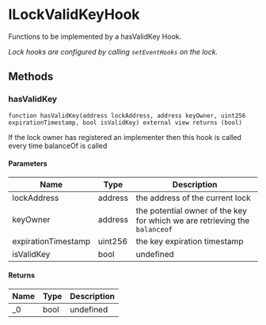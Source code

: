 # ILockValidKeyHook

Functions to be implemented by a hasValidKey Hook.

_Lock hooks are configured by calling `setEventHooks` on the lock._

## Methods

### hasValidKey

```solidity
function hasValidKey(address lockAddress, address keyOwner, uint256 expirationTimestamp, bool isValidKey) external view returns (bool)
```

If the lock owner has registered an implementer then this hook is called every time balanceOf is called

#### Parameters

| Name                | Type    | Description                                                                |
| ------------------- | ------- | -------------------------------------------------------------------------- |
| lockAddress         | address | the address of the current lock                                            |
| keyOwner            | address | the potential owner of the key for which we are retrieving the `balanceof` |
| expirationTimestamp | uint256 | the key expiration timestamp                                               |
| isValidKey          | bool    | undefined                                                                  |

#### Returns

| Name | Type | Description |
| ---- | ---- | ----------- |
| \_0  | bool | undefined   |
